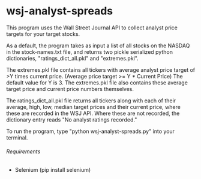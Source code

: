 # wsj-analyst-spreads
This program uses the Wall Street Journal API to collect analyst price targets for your target stocks.

As a default, the program takes as input a list of all stocks on the NASDAQ in the stock-names.txt file, and returns two pickle serialized python dictionaries, "ratings_dict_all.pkl" and "extremes.pkl".

The extremes.pkl file contains all tickers with average analyst price target of >Y times current price. (Average price target >= Y * Current Price) The default value for Y is 3. The extremes.pkl file also contains these average target price and current price numbers themselves.

The ratings_dict_all.pkl file returns all tickers along with each of their average, high, low, median target prices and their current price, where these are recorded in the WSJ API. Where these are not recorded, the dictionary entry reads "No analyst ratings recorded."

To run the program, type "python wsj-analyst-spreads.py" into your terminal.

###### Requirements
- Selenium (pip install selenium)


